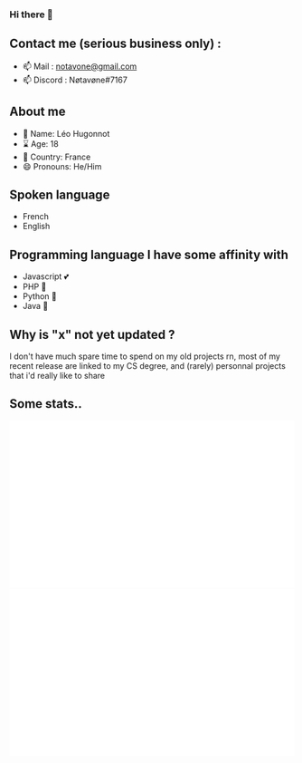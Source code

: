### Hi there 👋

## Contact me (serious business only) :
- 📫 Mail : notavone@gmail.com
- 📫 Discord : Nøtavøne#7167

## About me

- 👦 Name: Léo Hugonnot
- ⌛ Age: 18
- 🏴 Country: France
- 😄 Pronouns: He/Him

## Spoken language

- French
- English

## Programming language I have some affinity with

- Javascript 💕
- PHP 🍹
- Python 🤙
- Java 👀

## Why is "x" not yet updated ?

I don't have much spare time to spend on my old projects rn, most of my recent release are linked to my CS degree, and (rarely) personnal projects that i'd really like to share

## Some stats..

![](https://github.com/notavone/github-stats/blob/master/generated/overview.svg)
![](https://github.com/notavone/github-stats/blob/master/generated/languages.svg)
